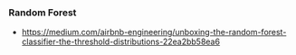 ### Random Forest
- https://medium.com/airbnb-engineering/unboxing-the-random-forest-classifier-the-threshold-distributions-22ea2bb58ea6
